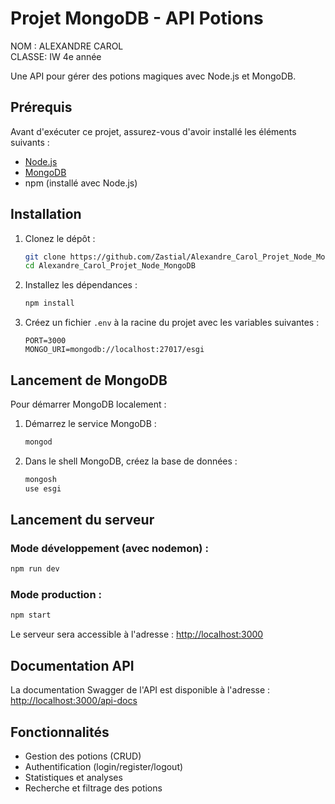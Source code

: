 # Projet MongoDB - API Potions

NOM : ALEXANDRE CAROL \
CLASSE: IW 4e année

Une API pour gérer des potions magiques avec Node.js et MongoDB.

## Prérequis
Avant d'exécuter ce projet, assurez-vous d'avoir installé les éléments suivants :

- [Node.js](https://nodejs.org/)
- [MongoDB](https://www.mongodb.com/)
- npm (installé avec Node.js)

## Installation

1. Clonez le dépôt :
   ```sh
   git clone https://github.com/Zastial/Alexandre_Carol_Projet_Node_MongoDB.git
   cd Alexandre_Carol_Projet_Node_MongoDB
   ```
2. Installez les dépendances :
   ```sh
   npm install
   ```
3. Créez un fichier `.env` à la racine du projet avec les variables suivantes :
   ```env
   PORT=3000
   MONGO_URI=mongodb://localhost:27017/esgi
   ```

## Lancement de MongoDB

Pour démarrer MongoDB localement :

1. Démarrez le service MongoDB :
   ```sh
   mongod
   ```
2. Dans le shell MongoDB, créez la base de données :
   ```sh
   mongosh
   use esgi
   ```

## Lancement du serveur

### Mode développement (avec nodemon) :
```sh
npm run dev
```

### Mode production :
```sh
npm start
```

Le serveur sera accessible à l'adresse : [http://localhost:3000](http://localhost:3000)

## Documentation API
La documentation Swagger de l'API est disponible à l'adresse :
[http://localhost:3000/api-docs](http://localhost:3000/api-docs)

## Fonctionnalités
- Gestion des potions (CRUD)
- Authentification (login/register/logout)
- Statistiques et analyses
- Recherche et filtrage des potions

